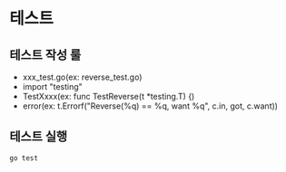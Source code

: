 # 테스트

## 테스트 작성 룰
  - xxx_test.go(ex: reverse_test.go)
  - import "testing"
  - TestXxxx(ex: func TestReverse(t *testing.T) {)
  - error(ex: t.Errorf("Reverse(%q) == %q, want %q", c.in, got, c.want))

## 테스트 실행
  ```sh
  go test
  ```


